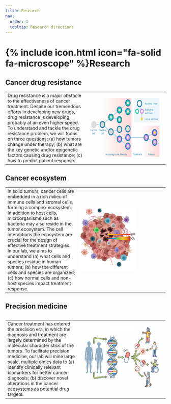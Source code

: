 ```yaml
---
title: Research
nav:
  order: 1
  tooltip: Research directions
---
```


# {% include icon.html icon="fa-solid fa-microscope" %}Research
<style>
  .noBorder {
     border: 0px solid black
  }
</style>

## Cancer drug resistance
<table class="noBorder">
<tr>
<td width="50%">
Drug resistance is a major obstacle to the effectiveness of cancer treatment. Despite our tremendous efforts in developing new drugs, drug resistance is developing, probably at an even higher speed. To understand and tackle the drug resistance problem, we will focus on three questions: (a) how tumors change under therapy; (b) what are the key genetic and/or epigenetic factors causing drug resistance; (c) how to predict patient response.
</td>
<td>
<img src="../images/tumor_evolution.png" alt="tumor evolution" style="height: 200px;"/>
</td>
</tr>
</table>

## Cancer ecosystem
<table class="noBorder">
<tr>
<td width = "45%">
In solid tumors, cancer cells are embedded in a rich milieu of immune cells and stromal cells, forming a complex ecosystem. In addition to host cells, microorganisms such as bacteria may also reside in the tumor ecosystem. The cell interactions the ecosystem are crucial for the design of effective treatment strategies. In our lab, we aims to understand (a) what cells and species residue in human tumors; (b) how the different cells and species are organized; (c) how normal cells and non-host species impact treatment response.
</td>
<td>
<img src="../images/tme.png" alt="tumor microenvironment" style="height: 200px;"/>
</td>
</tr>
<table>

## Precision medicine
<table class="noBorder">
<tr>
<td width="45%">
Cancer treatment has entered the precision era, in which the diagnosis and treatment are largely determined by the molecular characteristics of the tumors. To facilitate precision medicine, our lab will mine large scale, multiple omics data to (a) identify clinically relevant biomarkers for better cancer diagnosis; (b) discover novel alterations in the cancer ecosystems as potential drug targets.
</td>
<td>
<img src="../images/premed.png" alt="precision medicine" style="height: 200px;"/>
</td>
</tr>
</table>
